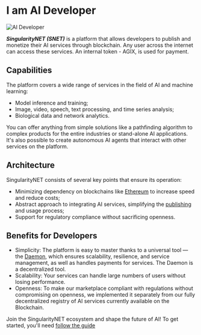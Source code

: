 # I am AI Developer

![AI Developer](/assets/images/products/AIMarketplace/Marketplace/AIDeveloper.webp)

***SingularityNET (SNET)*** is a platform that allows developers to publish and monetize their AI services through blockchain. Any user across the internet can access these services. An internal token - AGIX, is used for payment.

## Capabilities

The platform covers a wide range of services in the field of AI and machine learning:
- Model inference and training;
- Image, video, speech, text processing, and time series analysis;
- Biological data and network analytics.

You can offer anything from simple solutions like a pathfinding algorithm to complex products for the entire industries or stand-alone AI applications. It's also possible to create autonomous AI agents that interact with other services on the platform.

## Architecture

SingularityNET consists of several key points that ensure its operation:
- Minimizing dependency on blockchains like [Ethereum](docs/products/DecentralizedAIPlatform/UsedTechnologies/ethereum-address/) to increase speed and reduce costs;
- Abstract approach to integrating AI services, simplifying the [publishing](/docs/products/DecentralizedAIPlatform/QuickStartGuides/ServiceOnboardingViaPublisher/) and usage process;
- Support for regulatory compliance without sacrificing openness.

## Benefits for Developers

- Simplicity: The platform is easy to master thanks to a universal tool — the [Daemon](/docs/products/DecentralizedAIPlatform/Daemon/), which ensures scalability, resilience, and service management, as well as handles payments for services. The Daemon is a decentralized tool.
- Scalability: Your services can handle large numbers of users without losing performance.
- Openness: To make our marketplace compliant with regulations without compromising on openness, we implemented it separately from our fully decentralized registry of AI services currently available on the Blockchain.

Join the SingularityNET ecosystem and shape the future of AI!
To get started, you'll need [follow the guide](/docs/products/DecentralizedAIPlatform/QuickStartGuides/GettingReadyToOnboardCheckUp/)